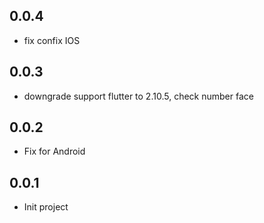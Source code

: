 
## 0.0.4

- fix confix IOS
## 0.0.3

- downgrade support flutter to 2.10.5, check number face

## 0.0.2

- Fix for Android

## 0.0.1

- Init project

